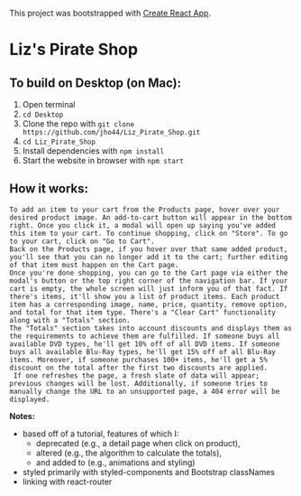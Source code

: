 This project was bootstrapped with [Create React App](https://github.com/facebook/create-react-app).

# Liz's Pirate Shop

## To build on Desktop (on Mac): 
1. Open terminal
2. ```cd Desktop```
3. Clone the repo with ```git clone https://github.com/jho44/Liz_Pirate_Shop.git```
4. ```cd Liz_Pirate_Shop```
5. Install dependencies with ```npm install```
6. Start the website in browser with ```npm start```

## How  it works: 
    To add an item to your cart from the Products page, hover over your desired product image. An add-to-cart button will appear in the bottom right. Once you click it, a modal will open up saying you've added this item to your cart. To continue shopping, click on "Store". To go to your cart, click on "Go to Cart". 
    Back on the Products page, if you hover over that same added product, you'll see that you can no longer add it to the cart; further editing of that item must happen on the Cart page. 
    Once you're done shopping, you can go to the Cart page via either the modal's button or the top right corner of the navigation bar. If your cart is empty, the whole screen will just inform you of that fact. If there's items, it'll show you a list of product items. Each product item has a corresponding image, name, price, quantity, remove option, and total for that item type. There's a "Clear Cart" functionality along with a "Totals" section. 
    The "Totals" section takes into account discounts and displays them as the requirements to achieve them are fulfilled. If someone buys all available DVD types, he'll get 10% off of all DVD items. If someone buys all available Blu-Ray types, he'll get 15% off of all Blu-Ray items. Moreover, if someone purchases 100+ items, he'll get a 5% discount on the total after the first two discounts are applied.
     If one refreshes the page, a fresh slate of data will appear; previous changes will be lost. Additionally, if someone tries to manually change the URL to an unsupported page, a 404 error will be displayed.

**Notes:**
- based off of a tutorial, features of which I: 
    - deprecated (e.g., a detail page when click on product), 
    - altered (e.g., the algorithm to calculate the totals), 
    - and added to (e.g., animations and styling)
- styled primarily with styled-components and Bootstrap classNames
- linking with react-router
